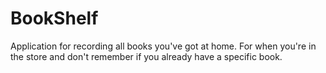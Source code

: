 # BookShelf
Application for recording all books you've got at home. For when you're in the store and don't remember if you already have a specific book.
